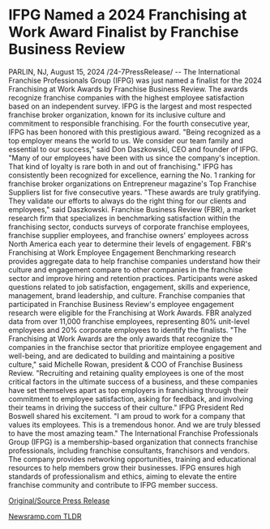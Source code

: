 # IFPG Named a 2024 Franchising at Work Award Finalist by Franchise Business Review

PARLIN, NJ, August 15, 2024 /24-7PressRelease/ -- The International Franchise Professionals Group (IFPG) was just named a finalist for the 2024 Franchising at Work Awards by Franchise Business Review. The awards recognize franchise companies with the highest employee satisfaction based on an independent survey.   IFPG is the largest and most respected franchise broker organization, known for its inclusive culture and commitment to responsible franchising. For the fourth consecutive year, IFPG has been honored with this prestigious award. "Being recognized as a top employer means the world to us. We consider our team family and essential to our success," said Don Daszkowski, CEO and founder of IFPG. "Many of our employees have been with us since the company's inception. That kind of loyalty is rare both in and out of franchising."   IFPG has consistently been recognized for excellence, earning the No. 1 ranking for franchise broker organizations on Entrepreneur magazine's Top Franchise Suppliers list for five consecutive years. "These awards are truly gratifying. They validate our efforts to always do the right thing for our clients and employees," said Daszkowski.  Franchise Business Review (FBR), a market research firm that specializes in benchmarking satisfaction within the franchising sector, conducts surveys of corporate franchise employees, franchise supplier employees, and franchise owners' employees across North America each year to determine their levels of engagement.   FBR's Franchising at Work Employee Engagement Benchmarking research provides aggregate data to help franchise companies understand how their culture and engagement compare to other companies in the franchise sector and improve hiring and retention practices. Participants were asked questions related to job satisfaction, engagement, skills and experience, management, brand leadership, and culture.  Franchise companies that participated in Franchise Business Review's employee engagement research were eligible for the Franchising at Work Awards. FBR analyzed data from over 11,000 franchise employees, representing 80% unit-level employees and 20% corporate employees to identify the finalists.   "The Franchising at Work Awards are the only awards that recognize the companies in the franchise sector that prioritize employee engagement and well-being, and are dedicated to building and maintaining a positive culture," said Michelle Rowan, president & COO of Franchise Business Review. "Recruiting and retaining quality employees is one of the most critical factors in the ultimate success of a business, and these companies have set themselves apart as top employers in franchising through their commitment to employee satisfaction, asking for feedback, and involving their teams in driving the success of their culture."   IFPG President Red Boswell shared his excitement. "I am proud to work for a company that values its employees. This is a tremendous honor. And we are truly blessed to have the most amazing team."  The International Franchise Professionals Group (IFPG) is a membership-based organization that connects franchise professionals, including franchise consultants, franchisors and vendors. The company provides networking opportunities, training and educational resources to help members grow their businesses. IFPG ensures high standards of professionalism and ethics, aiming to elevate the entire franchise community and contribute to IFPG member success. 

[Original/Source Press Release](https://www.24-7pressrelease.com/press-release/513256/ifpg-named-a-2024-franchising-at-work-award-finalist-by-franchise-business-review) 

[Newsramp.com TLDR](https://newsramp.com/None) 